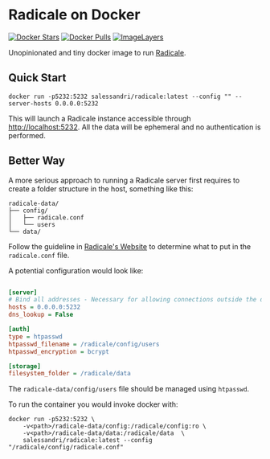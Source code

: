 # Radicale on Docker

[![Docker Stars](https://img.shields.io/docker/stars/salessandri/radicale.svg)](https://hub.docker.com/r/salessandri/radicale/)
[![Docker Pulls](https://img.shields.io/docker/pulls/salessandri/radicale.svg)](https://hub.docker.com/r/salessandri/radicale/)
[![ImageLayers](https://images.microbadger.com/badges/image/salessandri/radicale.svg)](https://microbadger.com/images/salessandri/radicale)

Unopinionated and tiny docker image to run [Radicale](https://radicale.org/).

## Quick Start

```
docker run -p5232:5232 salessandri/radicale:latest --config "" --server-hosts 0.0.0.0:5232
```

This will launch a Radicale instance accessible through [http://localhost:5232](http://localhost:5232).
All the data will be ephemeral and no authentication is performed.

## Better Way

A more serious approach to running a Radicale server first requires to create a folder structure in the host, something like this:

```
radicale-data/
├── config/
│   ├── radicale.conf
│   └── users
└── data/
```

Follow the guideline in [Radicale's Website](https://radicale.org/2.1.html#documentation/configuration) to determine what to put in the `radicale.conf` file.

A potential configuration would look like:

```ini

[server]
# Bind all addresses - Necessary for allowing connections outside the docker container
hosts = 0.0.0.0:5232
dns_lookup = False

[auth]
type = htpasswd
htpasswd_filename = /radicale/config/users
htpasswd_encryption = bcrypt

[storage]
filesystem_folder = /radicale/data
```

The `radicale-data/config/users` file should be managed using `htpasswd`.

To run the container you would invoke docker with:

```
docker run -p5232:5232 \
    -v<path>/radicale-data/config:/radicale/config:ro \
    -v<path>/radicale-data/data:/radicale/data  \
    salessandri/radicale:latest --config "/radicale/config/radicale.conf"
```

